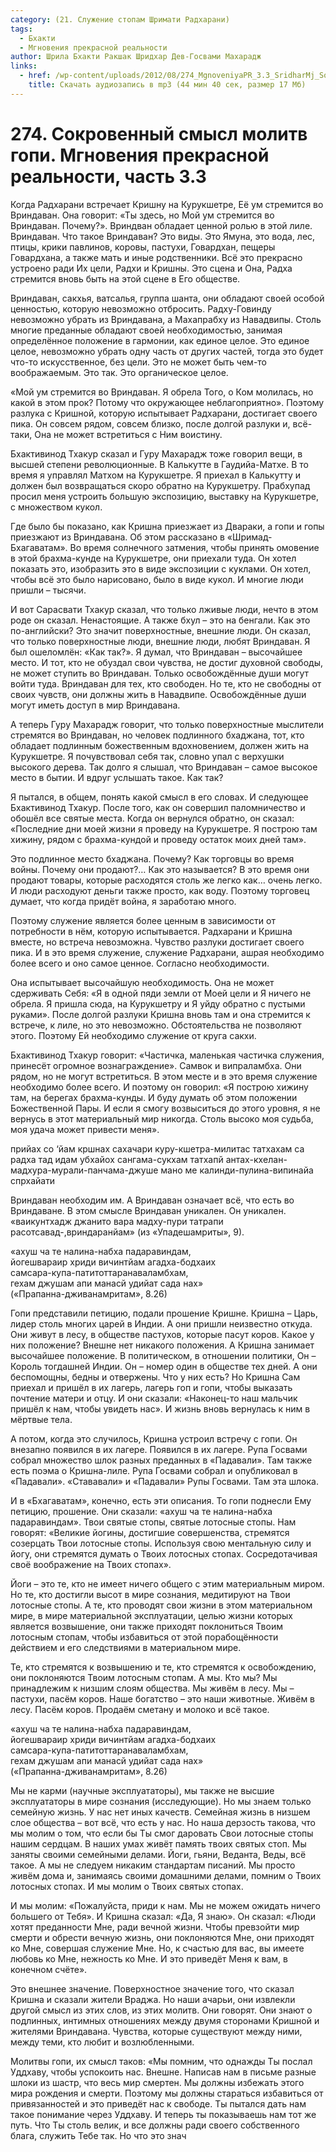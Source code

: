 ```yaml
---
category: (21. Служение стопам Шримати Радхарани)
tags:
  - Бхакти
  - Мгновения прекрасной реальности
author: Шрила Бхакти Ракшак Шридхар Дев-Госвами Махарадж
links:
  - href: /wp-content/uploads/2012/08/274_MgnoveniyaPR_3.3_SridharMj_Sokrovenniy_smysl_molitv_gopi.mp3
    title: Скачать аудиозапись в mp3 (44 мин 40 сек, размер 17 Мб)
---
```


# 274. Сокровенный смысл молитв гопи. Мгновения прекрасной реальности, часть 3.3

Когда Радхарани встречает Кришну на Курукшетре, Её ум стремится во Вриндаван. Она говорит: «Ты здесь, но Мой ум стремится во Вриндаван. Почему?». Вриндван обладает ценной ролью в этой лиле. Вриндаван. Что такое Вриндаван? Это виды. Это Ямуна, это вода, лес, птицы, крики павлинов, коровы, пастухи, Говардхан, пещеры Говардхана, а также мать и иные родственники. Всё это прекрасно устроено ради Их цели, Радхи и Кришны. Это сцена и Она, Радха стремится вновь быть на этой сцене в Его обществе.

Вриндаван, сакхья, ватсалья, группа шанта, они обладают своей особой ценностью, которую невозможно отбросить. Радху-Говинду невозможно убрать из Вриндавана, а Махапрабху из Навадвипы. Столь многие преданные обладают своей необходимостью, занимая определённое положение в гармонии, как единое целое. Это единое целое, невозможно убрать одну часть от других частей, тогда это будет что-то искусственное, без цели. Это не может быть чем-то воображаемым. Это так. Это органическое целое.

«Мой ум стремится во Вриндаван. Я обрела Того, о Ком молилась, но какой в этом прок? Потому что окружающее неблагоприятно». Поэтому разлука с Кришной, которую испытывает Радхарани, достигает своего пика. Он совсем рядом, совсем близко, после долгой разлуки и, всё-таки, Она не может встретиться с Ним воистину.

Бхактивинод Тхакур сказал и Гуру Махарадж тоже говорил вещи, в высшей степени революционные. В Калькутте в Гаудийа-Матхе. В то время я управлял Матхом на Курукшетре. Я приехал в Калькутту и должен был возвращаться скоро обратно на Курукшетру. Прабхупад просил меня устроить большую экспозицию, выставку на Курукшетре, с множеством кукол.

Где было бы показано, как Кришна приезжает из Двараки, а гопи и гопы приезжают из Вриндавана. Об этом рассказано в «Шримад-Бхагаватам». Во время солнечного затмения, чтобы принять омовение в этой брахма-кунде на Курукшетре, они приехали туда. Он хотел показать это, изобразить это в виде экспозиции с куклами. Он хотел, чтобы всё это было нарисовано, было в виде кукол. И многие люди пришли – тысячи.

И вот Сарасвати Тхакур сказал, что только лживые люди, нечто в этом роде он сказал. Ненастоящие. А также бхул – это на бенгали. Как это по-английски? Это значит поверхностные, внешние люди. Он сказал, что только поверхностные люди, внешние люди, любят Вриндаван. Я был ошеломлён: «Как так?». Я думал, что Вриндаван – высочайшее место. И тот, кто не обуздал свои чувства, не достиг духовной свободы, не может ступить во Вриндаван. Только освобождённые души могут войти туда. Вриндаван для тех, кто свободен. Но те, кто не свободны от своих чувств, они должны жить в Навадвипе. Освобождённые души могут иметь доступ в мир Вриндавана.

А теперь Гуру Махарадж говорит, что только поверхностные мыслители стремятся во Вриндаван, но человек подлинного бхаджана, тот, кто обладает подлинным божественным вдохновением, должен жить на Курукшетре. Я почувствовал себя так, словно упал с верхушки высокого дерева. Так долго я слышал, что Вриндаван – самое высокое место в бытии. И вдруг услышать такое. Как так?

Я пытался, в общем, понять какой смысл в его словах. И следующее Бхактивинод Тхакур. После того, как он совершил паломничество и обошёл все святые места. Когда он вернулся обратно, он сказал: «Последние дни моей жизни я проведу на Курукшетре. Я построю там хижину, рядом с брахма-кундой и проведу остаток моих дней там».

Это подлинное место бхаджана. Почему? Как торговцы во время войны. Почему они продают?… Как это называется? В это время они продают товары, которые расходятся столь же легко как… очень легко. И люди расходуют деньги также просто, как воду. Поэтому торговец думает, что когда придёт война, я заработаю много.

Поэтому служение является более ценным в зависимости от потребности в нём, которую испытывается. Радхарани и Кришна вместе, но встреча невозможна. Чувство разлуки достигает своего пика. И в это время служение, служение Радхарани, ашрая необходимо более всего и оно самое ценное. Согласно необходимости.

Она испытывает высочайшую необходимость. Она не может сдерживать Себя: «Я в одной пяди земли от Моей цели и Я ничего не обрела. Я пришла сюда, на Курукшетру и Я уйду обратно с пустыми руками». После долгой разлуки Кришна вновь там и она стремится к встрече, к лиле, но это невозможно. Обстоятельства не позволяют этого. Поэтому Ей необходимо служение от круга сакхи.

Бхактивинод Тхакур говорит: «Частичка, маленькая частичка служения, принесёт огромное вознаграждение». Самвок и випраламбха. Они рядом, но не могут встретиться. В этом месте и в это время служение необходимо более всего. И поэтому он говорил: «Я построю хижину там, на берегах брахма-кунды. И буду думать об этом положении Божественной Пары. И если я смогу возвыситься до этого уровня, я не вернусь в этот материальный мир никогда. Столь высоко моя судьба, моя удача может привести меня».

прийах сo ‘йам кршнaх сахачaри куру-кшeтра-милитас татхахам са радха тад идам убхайoх сангамa-сукхам татхапй aнтах-кхeлан-мaдхура-мурали-панчaмa-джушe мaнo мe калинди-пулинa-випинайа спрхайати

Вриндаван необходим им. А Вриндаван означает всё, что есть во Вриндаване. В этом смысле Вриндаван уникален. Он уникален. «ваикунтхадж джанито вара мадху-пури татрапи расотсавад-,вриндаранйам» (из «Упадешамриты», 9).

«ахуш ча те налина-набха падаравиндам,\
йогешвараир хриди вичинтйам агадха-бодхаих\
самсара-купа-патитоттаранаваламбхам,\
гехам джушам апи манасй удийат сада нах»\
(«Прапанна-дживанамритам», 8.26)

Гопи представили петицию, подали прошение Кришне. Кришна – Царь, лидер столь многих царей в Индии. А они пришли неизвестно откуда. Они живут в лесу, в обществе пастухов, которые пасут коров. Какое у них положение? Внешне нет никакого положения. А Кришна занимает высочайшее положение. В политическом, в отношении политики, Он – Король тогдашней Индии. Он – номер один в обществе тех дней. А они беспомощны, бедны и отвержены. Что у них есть? Но Кришна Сам приехал и пришёл в их лагерь, лагерь гоп и гопи, чтобы выказать почтение матери и отцу. И они сказали: «Наконец-то наш мальчик пришёл к нам, чтобы увидеть нас». И жизнь вновь вернулась к ним в мёртвые тела.

А потом, когда это случилось, Кришна устроил встречу с гопи. Он внезапно появился в их лагере. Появился в их лагере. Рупа Госвами собрал множество шлок разных преданных в «Падавали». Там также есть поэма о Кришна-лиле. Рупа Госвами собрал и опубликовал в «Падавали». «Стававали» и «Падавали» Рупы Госвами. Там эта шлока.

И в «Бхагаватам», конечно, есть эти описания. То гопи поднесли Ему петицию, прошение. Они сказали: «ахуш ча те налина-набха падаравиндам». Твои святые стопы, святые лотосные стопы. Нам говорят: «Великие йогины, достигшие совершенства, стремятся созерцать Твои лотосные стопы. Используя свою ментальную силу и йогу, они стремятся думать о Твоих лотосных стопах. Сосредотачивая своё воображение на Твоих стопах».

Йоги – это те, кто не имеет ничего общего с этим материальным миром. Но те, кто достигли высот в мире сознания, медитируют на Твои лотосные стопы. А те, кто проводят свои жизни в этом материальном мире, в мире материальной эксплуатации, целью жизни которых является возвышение, они также приходят поклониться Твоим лотосным стопам, чтобы избавиться от этой порабощённости действием и его следствиями в материальном мире.

Те, кто стремятся к возвышению и те, кто стремятся к освобождению, они поклоняются Твоим лотосным стопам. А мы. Кто мы? Мы принадлежим к низшим слоям общества. Мы живём в лесу. Мы – пастухи, пасём коров. Наше богатство – это наши животные. Живём в лесу. Пасём коров. Продаём сметану и молоко и всё такое.

«ахуш ча те налина-набха падаравиндам,\
йогешвараир хриди вичинтйам агадха-бодхаих\
самсара-купа-патитоттаранаваламбхам,\
гехам джушам апи манасй удийат сада нах»\
(«Прапанна-дживанамритам», 8.26)

Мы не карми (научные эксплуататоры), мы также не высшие эксплуататоры в мире сознания (исследующие). Но мы знаем только семейную жизнь. У нас нет иных качеств. Семейная жизнь в низшем слое общества – вот всё, что есть у нас. Но наша дерзость такова, что мы молим о том, что если бы Ты смог даровать Свои лотосные стопы нашим сердцам. В наших умах живёт память твоих святых стоп. Мы заняты своими семейными делами. Йоги, гьяни, Веданта, Веды, всё такое. А мы не следуем никаким стандартам писаний. Мы просто живём дома и, занимаясь своими домашними делами, помним о Твоих лотосных стопах. И мы молим о Твоих святых стопах.

И мы молим: «Пожалуйста, приди к нам. Мы не можем ожидать ничего большего от Тебя». И Кришна сказал: «Да, Я знаю». Он сказал: «Люди хотят преданности Мне, ради вечной жизни. Чтобы превзойти мир смерти и обрести вечную жизнь, они поклоняются Мне, они приходят ко Мне, совершая служение Мне. Но, к счастью для вас, вы имеете любовь ко Мне, нежность ко Мне. И это приведёт Меня к вам, в конечном счёте».

Это внешнее значение. Поверхностное значение того, что сказал Кришна и сказали жители Враджа. Но наши ачарьи, они извлекли другой смысл из этих слов, из этих молитв. Они говорят. Они знают о подлинных, интимных отношениях между двумя сторонами Кришной и жителями Вриндавана. Чувства, которые существуют между ними, между теми, кто любит и возлюбленными.

Молитвы гопи, их смысл таков: «Мы помним, что однажды Ты послал Уддхаву, чтобы успокоить нас. Внешне. Написав нам в письме разные шлоки из шастр, что весь мир смертен. Мы должны избежать этого мира рождения и смерти. Поэтому мы должны стараться избавиться от привязанностей и это приведёт нас к свободе. Ты пытался дать нам такое понимание через Уддхаву. И теперь ты показываешь нам тот же путь. Что Ты столь велик, и все должны ради своего собственного блага, служить Тебе так. Но что это знач

